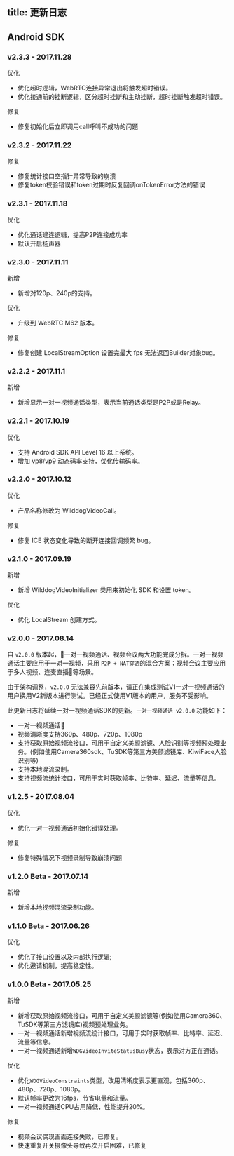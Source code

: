 title: 更新日志
---

## Android SDK


### v2.3.3 - 2017.11.28

<span class="changelog optimize">优化</span>
- 优化超时逻辑，WebRTC连接异常退出将触发超时错误。
- 优化接通前的挂断逻辑，区分超时挂断和主动挂断，超时挂断触发超时错误。

<span class="changelog fix">修复</span>
- 修复初始化后立即调用call呼叫不成功的问题


### v2.3.2 - 2017.11.22

<span class="changelog fix">修复</span>

- 修复统计接口空指针异常导致的崩溃
- 修复token校验错误和token过期时反复回调onTokenError方法的错误


### v2.3.1 - 2017.11.18

<span class="changelog optimize">优化</span>

- 优化通话建连逻辑，提高P2P连接成功率
- 默认开启扬声器


### v2.3.0 - 2017.11.11

<span class="changelog add">新增</span>

- 新增对120p、240p的支持。

<span class="changelog optimize">优化</span>

- 升级到 WebRTC M62 版本。

<span class="changelog fix">修复</span>

- 修复创建 LocalStreamOption 设置完最大 fps 无法返回Builder对象bug。


### v2.2.2 - 2017.11.1

<span class="changelog add">新增</span>
- 新增显示一对一视频通话类型，表示当前通话类型是P2P或是Relay。


### v2.2.1 - 2017.10.19

<span class="changelog optimize">优化</span>

- 支持 Android SDK API Level 16 以上系统。
- 增加 vp8/vp9 动态码率支持，优化传输码率。

### v2.2.0 - 2017.10.12

<span class="changelog optimize">优化</span>

- 产品名称修改为 WilddogVideoCall。

<span class="changelog fix">修复</span>

- 修复 ICE 状态变化导致的断开连接回调频繁 bug。


### v2.1.0 - 2017.09.19

<span class="changelog add">新增</span>

- 新增 WilddogVideoInitializer 类用来初始化 SDK 和设置 token。

<span class="changelog optimize">优化</span>

- 优化 LocalStream 创建方式。


### v2.0.0 - 2017.08.14

自 `v2.0.0` 版本起，一对一视频通话、视频会议两大功能完成分拆。一对一视频通话主要应用于一对一视频，采用 `P2P + NAT穿透`的混合方案；视频会议主要应用于多人视频、连麦直播等场景。

由于架构调整，`v2.0.0` 无法兼容先前版本，请正在集成测试V1一对一视频通话的用户换用V2新版本进行测试。已经正式使用V1版本的用户，服务不受影响。

此更新日志将延续一对一视频通话SDK的更新。`一对一视频通话 v2.0.0` 功能如下：

- 一对一视频通话
- 视频清晰度支持360p、480p、720p、1080p
- 支持获取原始视频流接口，可用于自定义美颜滤镜、人脸识别等视频预处理业务。(例如使用Camera360sdk、TuSDK等第三方美颜滤镜库、KiwiFace人脸识别等)
- 支持本地混流录制。
- 支持视频流统计接口，可用于实时获取帧率、比特率、延迟、流量等信息。

### v1.2.5 - 2017.08.04

<span class="changelog optimize">优化</span>

- 优化一对一视频通话初始化错误处理。

<span class="changelog fix">修复</span>

- 修复特殊情况下视频录制导致崩溃问题


### v1.2.0 Beta - 2017.07.14

<span class="changelog add">新增</span>

- 新增本地视频混流录制功能。

### v1.1.0 Beta - 2017.06.26

<span class="changelog optimize">优化</span>

- 优化了接口设置以及内部执行逻辑;
- 优化邀请机制，提高稳定性。


### v1.0.0 Beta - 2017.05.25

<span class="changelog add">新增</span>

- 新增获取原始视频流接口，可用于自定义美颜滤镜等(例如使用Camera360、TuSDK等第三方滤镜库)视频预处理业务。
- 一对一视频通话新增视频流统计接口，可用于实时获取帧率、比特率、延迟、流量等信息。
- 一对一视频通话新增`WDGVideoInviteStatusBusy`状态，表示对方正在通话。

<span class="changelog optimize">优化</span>

- 优化`WDGVideoConstraints`类型，改用清晰度表示更直观，包括360p、480p、720p、1080p。
- 默认帧率更改为16fps，节省电量和流量。
- 一对一视频通话CPU占用降低，性能提升20%。

<span class="changelog fix">修复</span>

- 视频会议偶现画面连接失败，已修复。
- 快速重复开关摄像头导致再次开启困难，已修复

